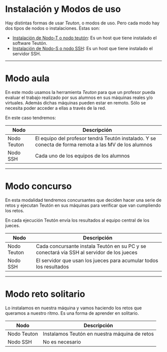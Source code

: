 
# Instalación y Modos de uso

Hay distintas formas de usar *Teuton*, o modos de uso.
Pero cada modo hay dos tipos de nodos o instalaciones. Estas son:

* [Instalación de Nodo-T o nodo teutón](./instalar/nodo-t.md): Es un host que tiene instalado el software Teutón.
* [Instalación de Nodo-S o nodo SSH](./instalar/nodo-s.md): Es un host que tiene instalado el servidor SSH.

---

# Modo aula

En este modo usamos la herramienta *Teuton* para que un profesor pueda evaluar el trabajo realizado por sus alumnos en sus máquinas reales y/o virtuales. Además dichas máquinas pueden estar en remoto. Sólo se necesita poder acceder a ellas a través de la red.

En este caso tendremos:

| Nodo        | Descripción |
| ----------- | ----------- |
| Nodo Teuton | El equipo del profesor tendrá Teutón instalado. Y se conecta de forma remota a las MV de los alumnos |
| Nodo SSH    | Cada uno de los equipos de los alumnos |

---

# Modo concurso

En esta modalidad tendremos concursantes que deciden hacer una serie de retos y ejecutan Teutón en sus máquinas para verificar que van cumpliendo los retos.

En cada ejecución Teutón envía los resultados al equipo central de los jueces.

| Nodo        | Descripción |
| ----------- | ----------- |
| Nodo Teuton | Cada concursante instala Teutón en su PC y se conectará vía SSH al servidor de los jueces |
| Nodo SSH    | El servidor que usan los jueces para acumular todos los resultados |

---

# Modo reto solitario

Lo instalamos en nuestra máquina y vamos haciendo los retos que queramos a nuestro ritmo. Es una forma de aprender en solitario.

| Nodo        | Descripción |
| ----------- | ----------- |
| Nodo Teuton | Instalamos Teutón en nuestra máquina de retos |
| Nodo SSH    | No es necesario |
